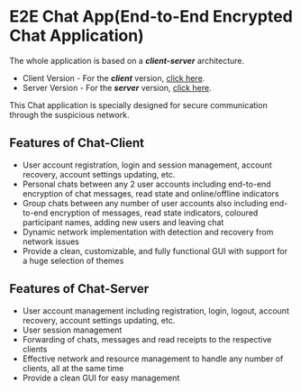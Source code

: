 # E2E Chat App(End-to-End Encrypted Chat Application) 
The whole application is based on a ***client-server*** architecture.
- Client Version - For the ***client*** version, [click here](https://github.com/ARG50/E2E_Chat_App/tree/main/End-to-End_Encrypted_Chat_Client-main).
- Server Version - For the ***server*** version, [click here](https://github.com/ARG50/E2E_Chat_App/tree/main/End-to-End_Encrypted_Chat_Server-main).

This Chat application is specially designed for secure communication through the suspicious network.

## Features of Chat-Client
- User account registration, login and session management, account recovery, account settings updating, etc.
- Personal chats between any 2 user accounts including end-to-end encryption of chat messages, read state and online/offline indicators
- Group chats between any number of user accounts also including end-to-end encryption of messages, read state indicators, coloured participant names, adding new users and leaving chat
- Dynamic network implementation with detection and recovery from network issues
- Provide a clean, customizable, and fully functional GUI with support for a huge selection of themes

## Features of Chat-Server
- User account management including registration, login, logout, account recovery, account settings updating, etc.
- User session management
- Forwarding of chats, messages and read receipts to the respective clients
- Effective network and resource management to handle any number of clients, all at the same time
- Provide a clean GUI for easy management

